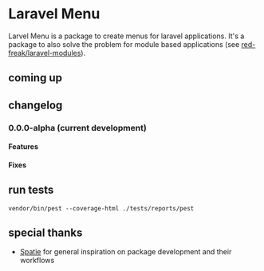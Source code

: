 # Laravel Menu
Larvel Menu is a package to create menus for laravel applications. It's a package to also solve the problem for module based applications (see [red-freak/laravel-modules](https://github.com/red-freak/laravel-modules)).

## coming up


## changelog

### 0.0.0-alpha (current development)
#### Features

#### Fixes

## run tests
`vendor/bin/pest --coverage-html ./tests/reports/pest`


## special thanks
- [Spatie](https://github.com/spatie) for general inspiration on package development and their workflows
